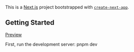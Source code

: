 This is a [Next.js](https://nextjs.org/) project bootstrapped with [`create-next-app`](https://github.com/vercel/next.js/tree/canary/packages/create-next-app).

## Getting Started

[Preview](https://weather-bl3pxghp8-zhrodions-projects.vercel.app/)

First, run the development server:
pnpm dev
```
